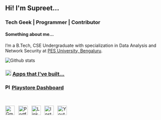 ## Hi! I'm Supreet...
### Tech Geek | Programmer | Contributor

#### Something about me...

I’m a B.Tech, CSE Undergraduate with specialization in Data Analysis and Network Security at [PES University, Bengaluru](https://pes.edu/).

![Github stats](https://github-readme-stats.vercel.app/api?username=SupreetRonad)

### <a href="https://drive.google.com/drive/folders/1Q_7CsLuHp1WM1Gpf9f7YwWtv8PVWpBsM?usp=sharing"><img src="https://cdn-icons.flaticon.com/png/512/3405/premium/3405818.png?token=exp=1640280480~hmac=1fb5b9b9dffcbbd70270475851a701d0" width="19" title="Apps" /></a> [Apps that I've built...](https://drive.google.com/drive/folders/1Q_7CsLuHp1WM1Gpf9f7YwWtv8PVWpBsM?usp=sharing)

### <a href="https://play.google.com/store/apps/dev?id=5636646902925498070"><img src="https://cdn-icons-png.flaticon.com/512/888/888857.png" width="17" title="Playstore" /></a> [Playstore Dashboard](https://play.google.com/store/apps/dev?id=5636646902925498070)
<br/>
<p><a href="mailto:suppironad@gmail.com"><img src="https://cdn-icons.flaticon.com/png/512/3686/premium/3686989.png?token=exp=1640279623~hmac=8044b70007a7343bd8cb3464a2a6e83e" width="30" title="Gmail"/></a> &nbsp  <a href="https://supreetronad.github.io/web_portal/"><img src="https://cdn-icons.flaticon.com/png/512/5064/premium/5064120.png?token=exp=1640279273~hmac=b2e2f41da60c20e64fa32b0d46c1e2e7" width="30" title="Portfolio" /></a> &nbsp <a href="https://www.linkedin.com/in/supreet-ronad/"><img src="https://cdn-icons-png.flaticon.com/512/145/145807.png" width="30" title="LinkedIn" /></a> &nbsp <a href="https://www.instagram.com/supreetronad/"><img src="https://cdn-icons.flaticon.com/png/512/3955/premium/3955024.png?token=exp=1640279681~hmac=c5d4d61467f10fa74f032724d9a62ada" width="30" title="Instagram" /></a> &nbsp <a href="https://www.youtube.com/channel/UC0ahUe7606gvjh6rKZO1pHQ"><img src="https://cdn-icons.flaticon.com/png/512/3670/premium/3670147.png?token=exp=1640279750~hmac=a944fa85764ad246d0b8be083ceb6a92" width="30" title="Youtube" /></a>
</p>
